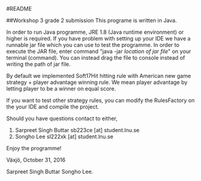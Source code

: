 #README

##Workshop 3 grade 2 submission
This programe is written in Java.

In order to run Java programme, JRE 1.8 (Java runtime environment) or higher is required.
If you have problem with setting up your IDE we have a runnable jar file which you can use to test the programme.
In order to execute the JAR file, enter command "java -jar _location of jar file_" on your terminal (command).
You can instead drag the file to console instead of writing the path of jar file.

By default we implemented Soft17Hit hitting rule with American new game strategy + player advantage winning rule.
We mean player advantage by letting player to be a winner on equal score.

If you want to test other strategy rules, you can modify the RulesFactory on the your IDE and compile the project.

Should you have questions contact to either,
1. Sarpreet Singh Buttar sb223ce [at] student.lnu.se
2. Songho Lee sl222xk [at] student.lnu.se

Enjoy the programme!

Växjö, October 31, 2016

Sarpreet Singh Buttar
Songho Lee.
